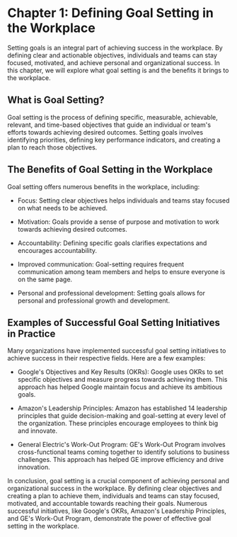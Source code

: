 Chapter 1: Defining Goal Setting in the Workplace
=================================================

Setting goals is an integral part of achieving success in the workplace. By defining clear and actionable objectives, individuals and teams can stay focused, motivated, and achieve personal and organizational success. In this chapter, we will explore what goal setting is and the benefits it brings to the workplace.

What is Goal Setting?
---------------------

Goal setting is the process of defining specific, measurable, achievable, relevant, and time-based objectives that guide an individual or team's efforts towards achieving desired outcomes. Setting goals involves identifying priorities, defining key performance indicators, and creating a plan to reach those objectives.

The Benefits of Goal Setting in the Workplace
---------------------------------------------

Goal setting offers numerous benefits in the workplace, including:

* Focus: Setting clear objectives helps individuals and teams stay focused on what needs to be achieved.

* Motivation: Goals provide a sense of purpose and motivation to work towards achieving desired outcomes.

* Accountability: Defining specific goals clarifies expectations and encourages accountability.

* Improved communication: Goal-setting requires frequent communication among team members and helps to ensure everyone is on the same page.

* Personal and professional development: Setting goals allows for personal and professional growth and development.

Examples of Successful Goal Setting Initiatives in Practice
-----------------------------------------------------------

Many organizations have implemented successful goal setting initiatives to achieve success in their respective fields. Here are a few examples:

* Google's Objectives and Key Results (OKRs): Google uses OKRs to set specific objectives and measure progress towards achieving them. This approach has helped Google maintain focus and achieve its ambitious goals.

* Amazon's Leadership Principles: Amazon has established 14 leadership principles that guide decision-making and goal-setting at every level of the organization. These principles encourage employees to think big and innovate.

* General Electric's Work-Out Program: GE's Work-Out Program involves cross-functional teams coming together to identify solutions to business challenges. This approach has helped GE improve efficiency and drive innovation.

In conclusion, goal setting is a crucial component of achieving personal and organizational success in the workplace. By defining clear objectives and creating a plan to achieve them, individuals and teams can stay focused, motivated, and accountable towards reaching their goals. Numerous successful initiatives, like Google's OKRs, Amazon's Leadership Principles, and GE's Work-Out Program, demonstrate the power of effective goal setting in the workplace.
